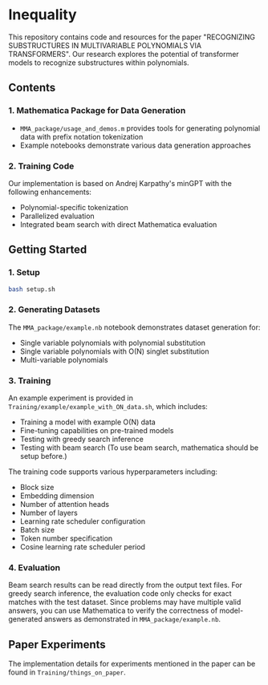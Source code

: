 # Inequality

This repository contains code and resources for the paper "RECOGNIZING SUBSTRUCTURES IN MULTIVARIABLE POLYNOMIALS VIA TRANSFORMERS". Our research explores the potential of transformer models to recognize substructures within polynomials.

## Contents

### 1. Mathematica Package for Data Generation
- `MMA_package/usage_and_demos.m` provides tools for generating polynomial data with prefix notation tokenization
- Example notebooks demonstrate various data generation approaches

### 2. Training Code
Our implementation is based on Andrej Karpathy's minGPT with the following enhancements:
- Polynomial-specific tokenization
- Parallelized evaluation
- Integrated beam search with direct Mathematica evaluation

## Getting Started

### 1. Setup
```bash
bash setup.sh
```

### 2. Generating Datasets
The `MMA_package/example.nb` notebook demonstrates dataset generation for:
- Single variable polynomials with polynomial substitution
- Single variable polynomials with O(N) singlet substitution
- Multi-variable polynomials

### 3. Training
An example experiment is provided in `Training/example/example_with_ON_data.sh`, which includes:
- Training a model with example O(N) data
- Fine-tuning capabilities on pre-trained models
- Testing with greedy search inference
- Testing with beam search (To use beam search, mathematica should be setup before.)

The training code supports various hyperparameters including:
- Block size
- Embedding dimension
- Number of attention heads
- Number of layers
- Learning rate scheduler configuration
- Batch size
- Token number specification
- Cosine learning rate scheduler period

### 4. Evaluation
Beam search results can be read directly from the output text files. For greedy search inference, the evaluation code only checks for exact matches with the test dataset. Since problems may have multiple valid answers, you can use Mathematica to verify the correctness of model-generated answers as demonstrated in `MMA_package/example.nb`.

## Paper Experiments
The implementation details for experiments mentioned in the paper can be found in `Training/things_on_paper`.